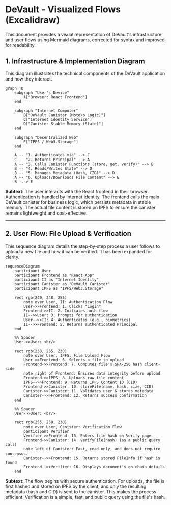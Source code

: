 # DeVault - Visualized Flows (Excalidraw)

This document provides a visual representation of DeVault's infrastructure and user flows using Mermaid diagrams, corrected for syntax and improved for readability.

## 1. Infrastructure & Implementation Diagram

This diagram illustrates the technical components of the DeVault application and how they interact.

```mermaid
graph TD
    subgraph "User's Device"
        A["Browser: React Frontend"]
    end

    subgraph "Internet Computer"
        B["DeVault Canister (Motoko Logic)"]
        C["Internet Identity Service"]
        D["Canister Stable Memory (State)"]
    end

    subgraph "Decentralized Web"
        E["IPFS / Web3.Storage"]
    end

    A -- "1. Authenticates via" --> C
    C -- "2. Returns Principal" --> A
    A -- "3. Calls Canister Functions (store, get, verify)" --> B
    B -- "4. Reads/Writes State" --> D
    B -- "5. Manages Metadata (Hash, CID)" --> D
    A -- "6. Uploads/Downloads File Content" --> E
    B -.-> E
```

**Subtext:** The user interacts with the React frontend in their browser. Authentication is handled by Internet Identity. The frontend calls the main DeVault canister for business logic, which persists metadata in stable memory. The actual file content is stored on IPFS to ensure the canister remains lightweight and cost-effective.

---

## 2. User Flow: File Upload & Verification

This sequence diagram details the step-by-step process a user follows to upload a new file and how it can be verified. It has been expanded for clarity.

```mermaid
sequenceDiagram
    participant User
    participant Frontend as "React App"
    participant II as "Internet Identity"
    participant Canister as "DeVault Canister"
    participant IPFS as "IPFS/Web3.Storage"

    rect rgb(240, 248, 255)
        note over User, II: Authentication Flow
        User->>Frontend: 1. Clicks "Login"
        Frontend->>II: 2. Initiates auth flow
        II-->>User: 3. Prompts for authentication
        User-->>II: 4. Authenticates (e.g., biometrics)
        II-->>Frontend: 5. Returns authenticated Principal
    end

    %% Spacer
    User->>User: <br/>

    rect rgb(230, 255, 230)
        note over User, IPFS: File Upload Flow
        User->>Frontend: 6. Selects a file to upload
        Frontend->>Frontend: 7. Computes file's SHA-256 hash client-side
        note right of Frontend: Ensures data integrity before upload
        Frontend->>IPFS: 8. Uploads raw file content
        IPFS-->>Frontend: 9. Returns IPFS Content ID (CID)
        Frontend->>Canister: 10. storeFile(name, hash, size, CID)
        Canister->>Canister: 11. Validates user & stores metadata
        Canister-->>Frontend: 12. Returns success confirmation
    end

    %% Spacer
    User->>User: <br/>

    rect rgb(255, 250, 230)
        note over User, Canister: Verification Flow
        participant Verifier
        Verifier->>Frontend: 13. Enters file hash on Verify page
        Frontend->>Canister: 14. verifyFile(hash) (as a public query call)
        note left of Canister: Fast, read-only, and does not require consensus.
        Canister-->>Frontend: 15. Returns stored FileInfo if hash is found
        Frontend-->>Verifier: 16. Displays document's on-chain details
    end
```

**Subtext:** The flow begins with secure authentication. For uploads, the file is first hashed and stored on IPFS by the client, and only the resulting metadata (hash and CID) is sent to the canister. This makes the process efficient. Verification is a simple, fast, and public query using the file's hash.